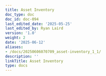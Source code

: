 ```yaml
---
title: Asset Inventory
doc_type: doc
doc_id: doc-094
last_edited_date: '2025-05-25'
last_edited_by: Ryan Laird
version: '1.0'
weight: 2
date: '2025-06-12'
aliases:
- /docs/20250606070709_asset-inventory_1_1/
description: ''
linkTitle: Asset Inventory
type: docs
---
```


